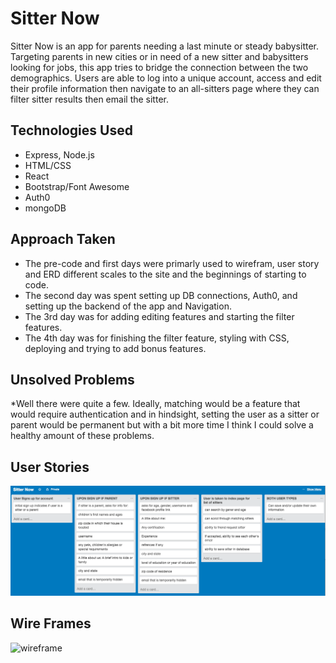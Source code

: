 # Sitter Now


Sitter Now is an app for parents needing a last minute or steady babysitter. Targeting parents in new cities or in need of a new sitter and babysitters looking for jobs, this app tries to bridge the connection between the two demographics.  Users are able to log into a unique account, access and edit their profile information then navigate to an all-sitters page where they can filter sitter results then email the sitter.


## Technologies Used
  * Express, Node.js
  * HTML/CSS
  * React
  * Bootstrap/Font Awesome
  * Auth0
  * mongoDB
  

## Approach Taken
  * The pre-code and first days were primarly used to wirefram, user story and ERD different scales to the site and the beginnings of starting to code.
  * The second day was spent setting up DB connections, Auth0, and setting up the backend of the app and Navigation.
  * The 3rd day was for adding editing features and starting the filter features.
  * The 4th day was for finishing the filter feature, styling with CSS, deploying and trying to add bonus features. 

## Unsolved Problems
  *Well there were quite a few. Ideally, matching would be a feature that would require authentication and in hindsight, setting the user as a sitter or parent would be permanent but with a bit more time I think I could solve a healthy amount of these problems.

## User Stories
![user-stories](public/images/userstory.png)

## Wire Frames
![wireframe](public/images/wireframe-notes.jpg)
